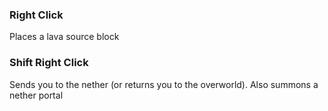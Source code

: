 ### Right Click
Places a lava source block

### Shift Right Click
Sends you to the nether (or returns you to the overworld). Also summons a nether portal